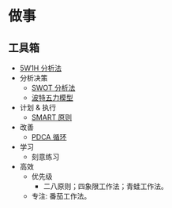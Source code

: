 # 做事
## 工具箱
* [5W1H 分析法](tools/5w1h.md)
* 分析决策
  * [SWOT 分析法](tools/swot.md)
  * [波特五力模型](tools/porter.md)
* 计划 & 执行
  * [SMART 原则](tools/smart.md)
* 改善
  * [PDCA 循环](tools/pdca.md)
* 学习
  * 刻意练习
* 高效
  * 优先级
    * 二八原则；四象限工作法；青蛙工作法。
  * 专注: 番茄工作法。